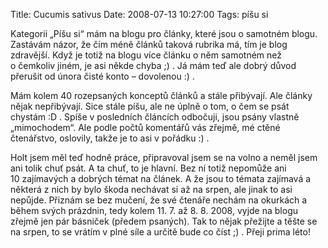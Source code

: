 Title: Cucumis sativus
Date: 2008-07-13 10:27:00
Tags: píšu si

Kategorii „Píšu si“ mám na blogu pro články, které jsou o samotném
blogu. Zastávám názor, že čím méně článků taková rubrika má, tím je
blog zdravější. Když je totiž na blogu více článku o něm samotném
než o čemkoliv jiném, je asi někde chyba ;) . Já mám teď ale dobrý
důvod přerušit od února čisté konto – dovolenou :) .

Mám kolem 40 rozepsaných konceptů článků a stále přibývají. Ale
články nějak nepřibývají. Sice stále píšu, ale ne úplně o tom,
o čem se psát chystám :D . Spíše v posledních článcích odbočuji,
jsou psány vlastně „mimochodem“. Ale podle počtů komentářů vás
zřejmě, mé ctěné čtenářstvo, oslovily, takže je to asi v pořádku
:) .

Holt jsem měl teď hodně práce, připravoval jsem se na volno a neměl
jsem ani tolik chuť psát. A ta chuť, to je hlavní. Bez ní totiž
nepomůže ani 10 zajímavých a dobrých témat na článek. A že jsou to
témata zajímavá a některá z nich by bylo škoda nechávat si až na
srpen, ale jinak to asi nepůjde. Přiznám se bez mučení, že své
čtenáře nechám na okurkách a během svých prázdnin, tedy kolem
11. 7. až 8. 8. 2008, vyjde na blogu zřejmě jen pár básniček
(předem psaných). Tak to nějak přežijte a těšte se na srpen, to se
vrátím v plné síle a určitě bude co číst ;) . Přeji prima léto!
